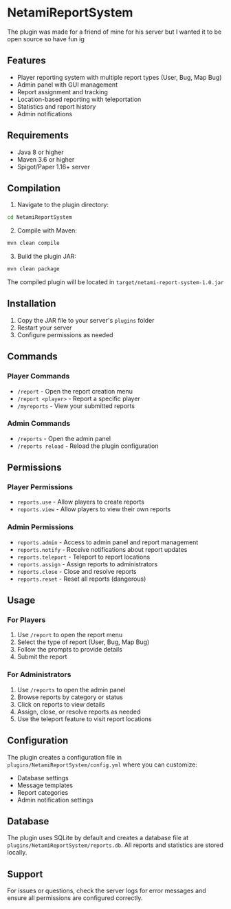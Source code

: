 # NetamiReportSystem

The plugin was made for a friend of mine for his server but I wanted it to be open source so have fun ig


## Features

- Player reporting system with multiple report types (User, Bug, Map Bug)
- Admin panel with GUI management
- Report assignment and tracking
- Location-based reporting with teleportation
- Statistics and report history
- Admin notifications

## Requirements

- Java 8 or higher
- Maven 3.6 or higher
- Spigot/Paper 1.16+ server

## Compilation

1. Navigate to the plugin directory:
```bash
cd NetamiReportSystem
```

2. Compile with Maven:
```bash
mvn clean compile
```

3. Build the plugin JAR:
```bash
mvn clean package
```

The compiled plugin will be located in `target/netami-report-system-1.0.jar`

## Installation

1. Copy the JAR file to your server's `plugins` folder
2. Restart your server
3. Configure permissions as needed

## Commands

### Player Commands
- `/report` - Open the report creation menu
- `/report <player>` - Report a specific player
- `/myreports` - View your submitted reports

### Admin Commands
- `/reports` - Open the admin panel
- `/reports reload` - Reload the plugin configuration

## Permissions

### Player Permissions
- `reports.use` - Allow players to create reports
- `reports.view` - Allow players to view their own reports

### Admin Permissions
- `reports.admin` - Access to admin panel and report management
- `reports.notify` - Receive notifications about report updates
- `reports.teleport` - Teleport to report locations
- `reports.assign` - Assign reports to administrators
- `reports.close` - Close and resolve reports
- `reports.reset` - Reset all reports (dangerous)

## Usage

### For Players
1. Use `/report` to open the report menu
2. Select the type of report (User, Bug, Map Bug)
3. Follow the prompts to provide details
4. Submit the report

### For Administrators
1. Use `/reports` to open the admin panel
2. Browse reports by category or status
3. Click on reports to view details
4. Assign, close, or resolve reports as needed
5. Use the teleport feature to visit report locations

## Configuration

The plugin creates a configuration file in `plugins/NetamiReportSystem/config.yml` where you can customize:
- Database settings
- Message templates
- Report categories
- Admin notification settings

## Database

The plugin uses SQLite by default and creates a database file at `plugins/NetamiReportSystem/reports.db`. All reports and statistics are stored locally.

## Support

For issues or questions, check the server logs for error messages and ensure all permissions are configured correctly.
